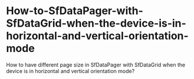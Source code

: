 # How-to-SfDataPager-with-SfDataGrid-when-the-device-is-in-horizontal-and-vertical-orientation-mode
How to have different page size in SfDataPager with SfDataGrid when the device is in horizontal and vertical orientation mode?
